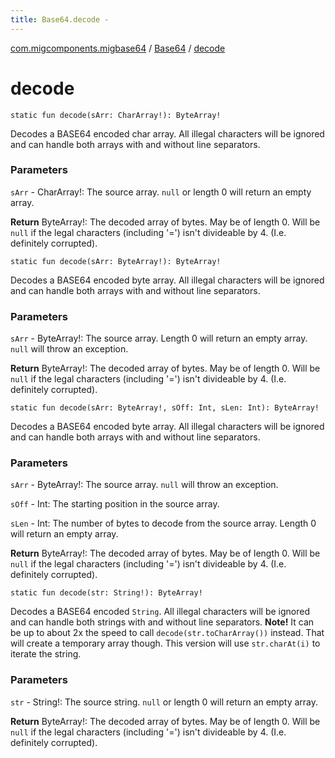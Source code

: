 ```yaml
---
title: Base64.decode - 
---
```


[com.migcomponents.migbase64](../index.html) / [Base64](index.html) / [decode](./decode.html)

# decode

`static fun decode(sArr: CharArray!): ByteArray!`

Decodes a BASE64 encoded char array. All illegal characters will be ignored and can handle both arrays with and without line separators.

### Parameters

`sArr` - CharArray!: The source array. `null` or length 0 will return an empty array.

**Return**
ByteArray!: The decoded array of bytes. May be of length 0. Will be `null` if the legal characters (including '=') isn't divideable by 4. (I.e. definitely corrupted).

`static fun decode(sArr: ByteArray!): ByteArray!`

Decodes a BASE64 encoded byte array. All illegal characters will be ignored and can handle both arrays with and without line separators.

### Parameters

`sArr` - ByteArray!: The source array. Length 0 will return an empty array. `null` will throw an exception.

**Return**
ByteArray!: The decoded array of bytes. May be of length 0. Will be `null` if the legal characters (including '=') isn't divideable by 4. (I.e. definitely corrupted).

`static fun decode(sArr: ByteArray!, sOff: Int, sLen: Int): ByteArray!`

Decodes a BASE64 encoded byte array. All illegal characters will be ignored and can handle both arrays with and without line separators.

### Parameters

`sArr` - ByteArray!: The source array. `null` will throw an exception.

`sOff` - Int: The starting position in the source array.

`sLen` - Int: The number of bytes to decode from the source array. Length 0 will return an empty array.

**Return**
ByteArray!: The decoded array of bytes. May be of length 0. Will be `null` if the legal characters (including '=') isn't divideable by 4. (I.e. definitely corrupted).

`static fun decode(str: String!): ByteArray!`

Decodes a BASE64 encoded `String`. All illegal characters will be ignored and can handle both strings with and without line separators. **Note!** It can be up to about 2x the speed to call `decode(str.toCharArray())` instead. That will create a temporary array though. This version will use `str.charAt(i)` to iterate the string.

### Parameters

`str` - String!: The source string. `null` or length 0 will return an empty array.

**Return**
ByteArray!: The decoded array of bytes. May be of length 0. Will be `null` if the legal characters (including '=') isn't divideable by 4. (I.e. definitely corrupted).

